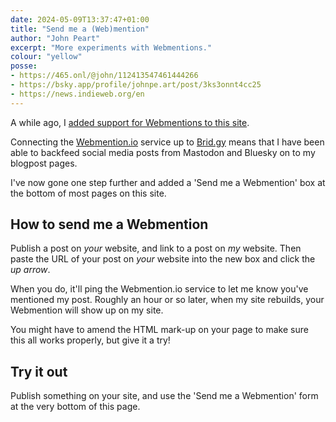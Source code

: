 ```yaml
---
date: 2024-05-09T13:37:47+01:00
title: "Send me a (Web)mention"
author: "John Peart"
excerpt: "More experiments with Webmentions."
colour: "yellow"
posse:
- https://465.onl/@john/112413547461444266
- https://bsky.app/profile/johnpe.art/post/3ks3onnt4cc25
- https://news.indieweb.org/en
---
```


A while ago, I [added support for Webmentions to this site](https://www.johnpe.art/2023/10/31/making-webmentions-look-more-conversational/).

Connecting the [Webmention.io](//webmention.io) service up to [Brid.gy](//brid.gy) means that I have been able to backfeed social media posts from Mastodon and Bluesky on to my blogpost pages.

I've now gone one step further and added a 'Send me a Webmention' box at the bottom of most pages on this site.

## How to send me a Webmention

Publish a post on *your* website, and link to a post on *my* website. Then paste the URL of your post on *your* website into the new box and click the *up arrow*.

When you do, it'll ping the Webmention.io service to let me know you've mentioned my post. Roughly an hour or so later, when my site rebuilds, your Webmention will show up on my site.

You might have to amend the HTML mark-up on your page to make sure this all works properly, but give it a try!

## Try it out

Publish something on your site, and use the 'Send me a Webmention' form at the very bottom of this page.
